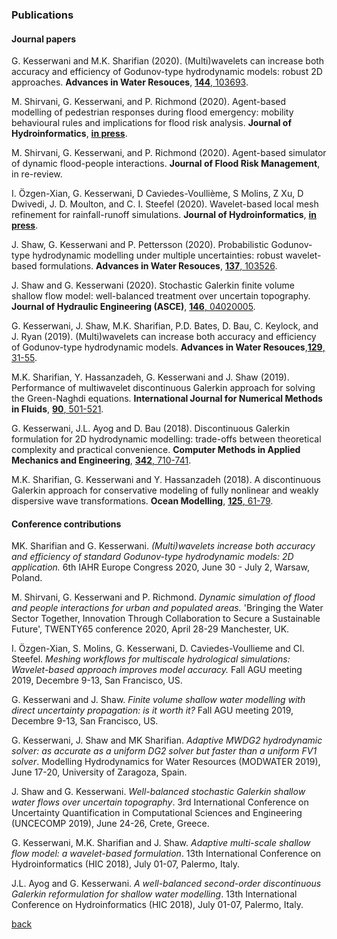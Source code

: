 
### Publications
#### Journal papers
G. Kesserwani and M.K. Sharifian (2020). (Multi)wavelets can increase both accuracy and efficiency of Godunov-type hydrodynamic models: robust 2D approaches. **Advances in Water Resouces**, [**144**, 103693](https://doi.org/10.1016/j.advwatres.2020.103693). 

M. Shirvani, G. Kesserwani, and P. Richmond (2020). Agent-based modelling of pedestrian responses during flood emergency: mobility behavioural rules and implications for flood risk analysis. **Journal of Hydroinformatics**, [**in press**](https://doi.org/10.2166/hydro.2020.031).

M. Shirvani, G. Kesserwani, and P. Richmond (2020). Agent-based simulator of dynamic flood-people interactions. **Journal of Flood Risk Management**, in re-review.

I. Özgen-Xian, G. Kesserwani, D Caviedes-Voullième, S Molins, Z Xu, D Dwivedi, J. D. Moulton, and C. I. Steefel (2020). Wavelet-based local mesh refinement for rainfall-runoff simulations. **Journal of Hydroinformatics**, [**in press**](https://doi.org/10.2166/hydro.2020.198).

J. Shaw, G. Kesserwani and P. Pettersson (2020). Probabilistic Godunov-type hydrodynamic modelling under multiple uncertainties: robust wavelet-based formulations. **Advances in Water Resouces**, [**137**, 103526](https://doi.org/10.1016/j.advwatres.2020.103526).

J. Shaw and G. Kesserwani (2020). Stochastic Galerkin finite volume shallow flow model: well-balanced treatment over uncertain topography. **Journal of Hydraulic Engineering (ASCE)**, [**146**, 04020005](https://ascelibrary.org/doi/abs/10.1061/%28ASCE%29HY.1943-7900.0001705).

G. Kesserwani, J. Shaw, M.K. Sharifian, P.D. Bates, D. Bau, C. Keylock, and J. Ryan (2019). (Multi)wavelets can increase both accuracy and efficiency of Godunov-type hydrodynamic models. **Advances in Water Resouces**,[**129**, 31-55](https://www.sciencedirect.com/science/article/pii/S0309170819301770).

M.K. Sharifian, Y. Hassanzadeh, G. Kesserwani and J. Shaw (2019). Performance of multiwavelet discontinuous Galerkin approach for solving the Green-Naghdi equations. **International Journal for Numerical Methods in Fluids**, [**90**, 501-521](https://onlinelibrary.wiley.com/doi/full/10.1002/fld.4732).

G. Kesserwani, J.L. Ayog and D. Bau (2018). Discontinuous Galerkin formulation for 2D hydrodynamic modelling:
trade-offs between theoretical complexity and practical convenience. **Computer Methods in Applied Mechanics and Engineering**, [**342**,  710-741](https://doi.org/10.1016/j.cma.2018.08.003). 

M.K. Sharifian, G. Kesserwani and Y. Hassanzadeh (2018). A discontinuous Galerkin approach for conservative modeling of fully
nonlinear and weakly dispersive wave transformations. **Ocean Modelling**, [**125**, 61-79](https://www.sciencedirect.com/science/article/pii/S146350031830101X).

#### Conference contributions
MK. Sharifian and G. Kesserwani. _(Multi)wavelets increase both accuracy and efficiency of standard Godunov-type hydrodynamic models: 2D application._ 6th IAHR Europe Congress 2020, June 30 - July 2, Warsaw, Poland.  

M. Shirvani, G. Kesserwani and P. Richmond. _Dynamic simulation of flood and people interactions for urban and populated areas._ 'Bringing the Water Sector Together, Innovation Through Collaboration to Secure a Sustainable Future', TWENTY65 conference 2020, April 28-29 Manchester, UK. 

I. Özgen-Xian, S. Molins, G. Kesserwani, D. Caviedes-Voullieme and CI. Steefel. _Meshing workflows for multiscale hydrological simulations: Wavelet-based approach improves model accuracy._ Fall AGU meeting 2019, Decembre 9-13, San Francisco, US.

G. Kesserwani and J. Shaw. _Finite volume shallow water modelling with direct uncertainty propagation: is it worth it?_ Fall AGU meeting 2019, Decembre 9-13, San Francisco, US.  

G. Kesserwani, J. Shaw and MK Sharifian. _Adaptive MWDG2 hydrodynamic solver: as accurate as a uniform DG2 solver but faster than a uniform FV1 solver_. Modelling Hydrodynamics for Water Resources (MODWATER 2019), June 17-20, University of Zaragoza, Spain.

J. Shaw and G. Kesserwani. _Well-balanced stochastic Galerkin shallow water flows over uncertain topography_. 3rd International Conference on Uncertainty Quantification in Computational Sciences and Engineering (UNCECOMP 2019), June 24-26, Crete, Greece.

G. Kesserwani, M.K. Sharifian and J. Shaw. _Adaptive multi-scale shallow flow model: a wavelet-based formulation_. 13th International Conference on Hydroinformatics (HIC 2018), July 01-07, Palermo, Italy. 

J.L. Ayog and G. Kesserwani. _A well-balanced second-order discontinuous Galerkin reformulation for shallow water modelling_. 13th International Conference on Hydroinformatics (HIC 2018), July 01-07, Palermo, Italy. 



[back](./)
